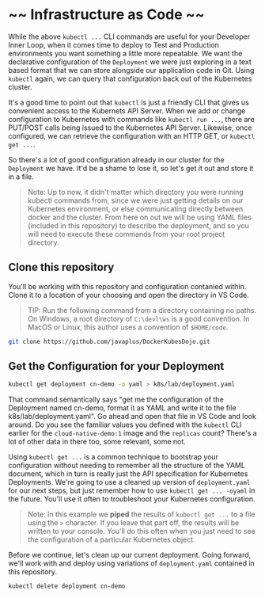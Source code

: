 # ~~ Infrastructure as Code ~~

While the above `kubectl ...` CLI commands are useful for your Developer Inner Loop, when it comes time to deploy to Test and Production environments you want something a little more repeatable.  We want the declarative configuration of the `Deployment` we were just exploring in a text based format that we can store alongside our application code in Git.  Using `kubectl` again, we can query that configuration back out of the Kubernetes cluster.

It's a good time to point out that `kubectl` is just a friendly CLI that gives us convenient access to the Kubernets API Server.  When we add or change configuration to Kubernetes with commands like `kubectl run ...`, there are PUT/POST calls being issued to the Kubernetes API Server.  Likewise, once configured, we can retrieve the configuration with an HTTP GET, or `kubectl get ...`.

So there's a lot of good configuration already in our cluster for the `Deployment` we have.  It'd be a shame to lose it, so let's get it out and store it in a file.

> Note: Up to now, it didn't matter which directory you were running kubectl commands from, since we were just getting details on our Kubernetes environment, or else communicating directly between docker and the cluster.  From here on out we will be using YAML files (included in this repository) to describe the deployment, and so you will need to execute these commands from your root project directory.

## Clone this repository

You'll be working with this repository and configuration contanied within.  Clone it to a location of your choosing and open the directory in VS Code.

> TIP: Run the following command from a directory containing no paths.  On Windows, a root directory of `C:\devl\ws` is a good convention.  In MacOS or Linux, this author uses a convention of `$HOME/code`.

```bash
git clone https://github.com/javaplus/DockerKubesDojo.git
```

## Get the Configuration for your Deployment

```bash
kubectl get deployment cn-demo -o yaml > k8s/lab/deployment.yaml
```

That command semantically says "get me the configuration of the Deployment named cn-demo, format it as YAML and write it to the file k8s/lab/deployment.yaml".  Go ahead and open that file in VS Code and look around.  Do you see the familiar values you defined with the `kubectl` CLI earlier for the `cloud-native-demo:1` image and the `replicas` count?  There's a lot of other data in there too, some relevant, some not.

Using `kubectl get ...` is a common technique to bootstrap your configuration without needing to remember all the structure of the YAML document, which in turn is really just the API specification for Kubernetes Deployments.  We're going to use a cleaned up version of `deployment.yaml` for our next steps, but just remember how to use `kubectl get ... -oyaml` in the future.  You'll use it often to troubleshoot your Kubernetes configuration.

> Note: In this example we **piped** the results of `kubectl get ...` to a file using the `>` character.  If you leave that part off, the results will be written to your console.  You'll do this often when you just need to see the configuration of a particular Kubernetes object.

Before we continue, let's clean up our current deployment.  Going forward, we'll work with and deploy using variations of `deployment.yaml` contained in this repository.

```bash
kubectl delete deployment cn-demo
```
